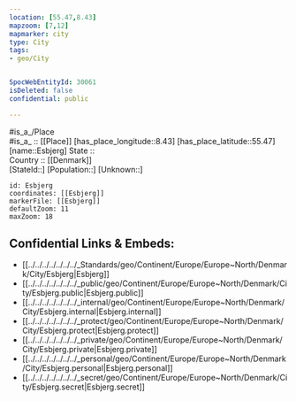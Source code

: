 ```yaml
---
location: [55.47,8.43] 
mapzoom: [7,12] 
mapmarker: city 
type: City
tags:
- geo/City


SpocWebEntityId: 30061
isDeleted: false
confidential: public

---
```

#is_a_/Place  
#is_a_ :: [[Place]] 
[has_place_longitude::8.43] 
[has_place_latitude::55.47] 
[name::Esbjerg] 
State ::  
Country :: [[Denmark]]  
[StateId::] 
[Population::] 
[Unknown::] 


```leaflet
id: Esbjerg
coordinates: [[Esbjerg]] 
markerFile: [[Esbjerg]] 
defaultZoom: 11 
maxZoom: 18
```


## Confidential Links & Embeds: 
- [[../../../../../../../_Standards/geo/Continent/Europe/Europe~North/Denmark/City/Esbjerg|Esbjerg]] 
- [[../../../../../../../_public/geo/Continent/Europe/Europe~North/Denmark/City/Esbjerg.public|Esbjerg.public]] 
- [[../../../../../../../_internal/geo/Continent/Europe/Europe~North/Denmark/City/Esbjerg.internal|Esbjerg.internal]] 
- [[../../../../../../../_protect/geo/Continent/Europe/Europe~North/Denmark/City/Esbjerg.protect|Esbjerg.protect]] 
- [[../../../../../../../_private/geo/Continent/Europe/Europe~North/Denmark/City/Esbjerg.private|Esbjerg.private]] 
- [[../../../../../../../_personal/geo/Continent/Europe/Europe~North/Denmark/City/Esbjerg.personal|Esbjerg.personal]] 
- [[../../../../../../../_secret/geo/Continent/Europe/Europe~North/Denmark/City/Esbjerg.secret|Esbjerg.secret]] 
